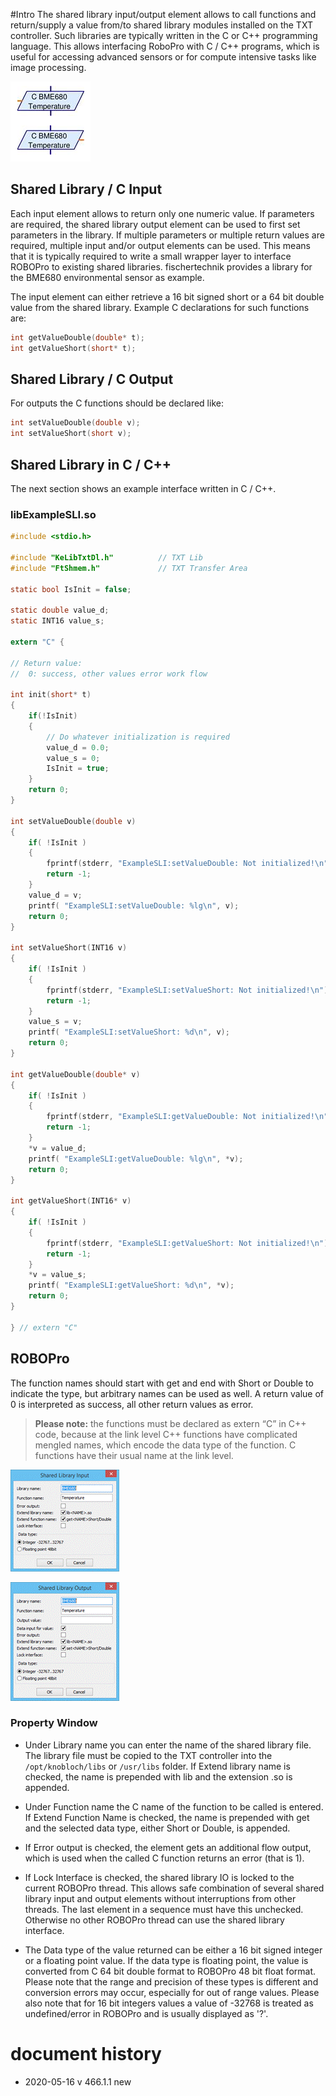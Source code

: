 #Intro
The shared library input/output element allows to call functions and return/supply a value from/to shared library modules installed on the TXT controller. Such libraries are typically written in the C or C++ programming language. This allows interfacing RoboPro with C / C++ programs, which is useful for accessing advanced sensors or for compute intensive tasks like image processing.

![blocks](docs/blocks.png)

## Shared Library / C Input
Each input element allows to return only one numeric value. If parameters are required, the shared library output element can be used to first set parameters in the library. If multiple parameters or multiple return values are required, multiple input and/or output elements can be used. This means that it is typically required to write a small wrapper layer to interface ROBOPro to existing shared libraries. fischertechnik provides a library for the BME680 environmental sensor as example.

The input element can either retrieve a 16 bit signed short or a 64 bit double value from the shared library. Example C declarations for such functions are:
```c
int getValueDouble(double* t);
int getValueShort(short* t);
```

## Shared Library / C Output
For outputs the C functions should be declared like:
```c
int setValueDouble(double v);
int setValueShort(short v);
```

## Shared Library in C / C++
The next section shows an example interface written in C / C++.

### libExampleSLI.so
```c
#include <stdio.h>

#include "KeLibTxtDl.h"          // TXT Lib
#include "FtShmem.h"             // TXT Transfer Area

static bool IsInit = false;

static double value_d;
static INT16 value_s;

extern "C" {

// Return value:
//  0: success, other values error work flow

int init(short* t)
{
    if(!IsInit)
    {
        // Do whatever initialization is required
        value_d = 0.0;
        value_s = 0;
        IsInit = true;
    }
    return 0;
}

int setValueDouble(double v)
{
    if( !IsInit )
    {
        fprintf(stderr, "ExampleSLI:setValueDouble: Not initialized!\n");
        return -1;
    }
    value_d = v;
    printf( "ExampleSLI:setValueDouble: %lg\n", v);
    return 0;
}

int setValueShort(INT16 v)
{
    if( !IsInit )
    {
        fprintf(stderr, "ExampleSLI:setValueShort: Not initialized!\n");
        return -1;
    }
    value_s = v;
    printf( "ExampleSLI:setValueShort: %d\n", v);
    return 0;
}

int getValueDouble(double* v)
{
    if( !IsInit )
    {
        fprintf(stderr, "ExampleSLI:getValueDouble: Not initialized!\n");
        return -1;
    }
    *v = value_d;
    printf( "ExampleSLI:getValueDouble: %lg\n", *v);
    return 0;
}

int getValueShort(INT16* v)
{
    if( !IsInit )
    {
        fprintf(stderr, "ExampleSLI:getValueShort: Not initialized!\n");
        return -1;
    }
    *v = value_s;
    printf( "ExampleSLI:getValueShort: %d\n", *v);
    return 0;
}

} // extern "C"
```

## ROBOPro
The function names should start with get and end with Short or Double to indicate the type, but arbitrary names can be used as well. A return value of 0 is interpreted as success, all other return values as error.

> **Please note:** the functions must be declared as extern “C” in C++ code, because at the link level C++ functions have complicated mengled names, which encode the data type of the function. C functions have their usual name at the link level.
 
![Window_input](docs/Window_input.png)

![Window_output](docs/Window_output.png)

### Property Window
- Under Library name you can enter the name of the shared library file. The library file must be copied to the TXT controller into the ```/opt/knobloch/libs``` or ```/usr/libs``` folder. If Extend library name is checked, the name is prepended with lib and the extension .so is appended.

- Under Function name the C name of the function to be called is entered. If Extend Function Name is checked, the name is prepended with get and the selected data type, either Short or Double, is appended.

- If Error output is checked, the element gets an additional flow output, which is used when the called C function returns an error (that is 1).

- If Lock Interface is checked, the shared library IO is locked to the current ROBOPro thread. This allows safe combination of several shared library input and output elements without interruptions from other threads. The last element in a sequence must have this unchecked. Otherwise no other ROBOPro thread can use the shared library interface.

- The Data type of the value returned can be either a 16 bit signed integer or a floating point value. If the data type is floating point, the value is converted from C 64 bit double format to ROBOPro 48 bit float format. Please note that the range and precision of these types is different and conversion errors may occur, especially for out of range values. Please also note that for 16 bit integers values a value of -32768 is treated as undefined/error in ROBOPro and is usually displayed as '?'.

# document history
- 2020-05-16 v 466.1.1 new